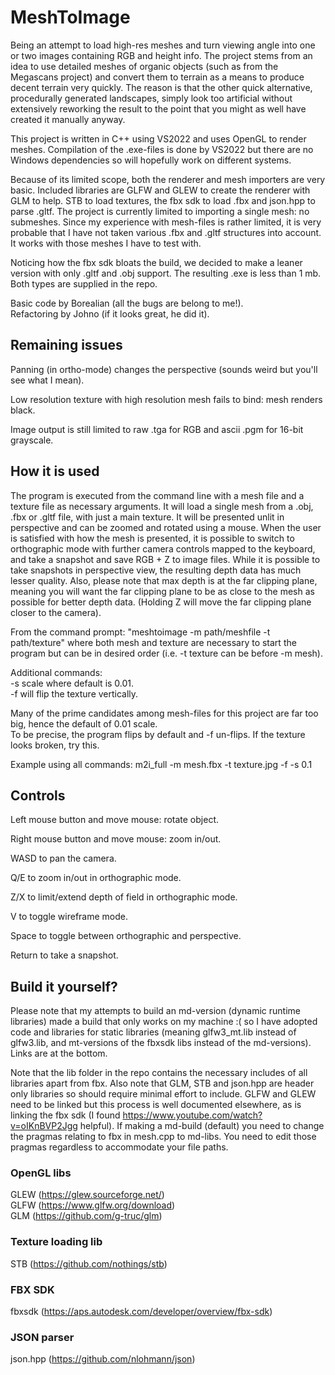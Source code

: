 # MeshToImage
Being an attempt to load high-res meshes and turn viewing angle into one or two images containing RGB and height info.
The project stems from an idea to use detailed meshes of organic objects (such as from the Megascans project) and convert them to terrain as a means to produce decent terrain very quickly. The reason is that the other quick alternative, procedurally generated landscapes, simply look too artificial without extensively reworking the result to the point that you might as well have created it manually anyway.  

This project is written in C++ using VS2022 and uses OpenGL to render meshes. Compilation of the .exe-files is done by VS2022 but there are no Windows dependencies so will hopefully work on different systems.

Because of its limited scope, both the renderer and mesh importers are very basic. Included libraries are GLFW and GLEW to create the renderer with GLM to help. STB to load textures, the fbx sdk to load .fbx and json.hpp to parse .gltf. The project is currently limited to importing a single mesh: no submeshes. Since my experience with mesh-files is rather limited, it is very probable that I have not taken various .fbx and .gltf structures into account. It works with those meshes I have to test with.

Noticing how the fbx sdk bloats the build, we decided to make a leaner version with only .gltf and .obj support. The resulting .exe is less than 1 mb. Both types are supplied in the repo.

Basic code by Borealian (all the bugs are belong to me!).  
Refactoring by Johno (if it looks great, he did it).

## Remaining issues
Panning (in ortho-mode) changes the perspective (sounds weird but you'll see what I mean).

Low resolution texture with high resolution mesh fails to bind: mesh renders black.

Image output is still limited to raw .tga for RGB and ascii .pgm for 16-bit grayscale.

## How it is used
The program is executed from the command line with a mesh file and a texture file as necessary arguments. It will load a single mesh from a .obj, .fbx or .gltf file, with just a main texture. It will be presented unlit in perspective and can be zoomed and rotated using a mouse. When the user is satisfied with how the mesh is presented, it is possible to switch to orthographic mode with further camera controls mapped to the keyboard, and take a snapshot and save RGB + Z to image files. While it is possible to take snapshots in perspective view, the resulting depth data has much lesser quality. Also, please note that max depth is at the far clipping plane, meaning you will want the far clipping plane to be as close to the mesh as possible for better depth data. (Holding Z will move the far clipping plane closer to the camera).

From the command prompt: "meshtoimage -m path/meshfile -t path/texture" where both mesh and texture are necessary to start the program but can be in desired order (i.e. -t texture can be before -m mesh).

Additional commands:  
-s scale where default is 0.01.  
-f will flip the texture vertically.

Many of the prime candidates among mesh-files for this project are far too big, hence the default of 0.01 scale.  
To be precise, the program flips by default and -f un-flips. If the texture looks broken, try this.

Example using all commands: m2i_full -m mesh.fbx -t texture.jpg -f -s 0.1

## Controls
Left mouse button and move mouse: rotate object.

Right mouse button and move mouse: zoom in/out.

WASD to pan the camera.

Q/E to zoom in/out in orthographic mode.

Z/X to limit/extend depth of field in orthographic mode.

V to toggle wireframe mode.

Space to toggle between orthographic and perspective.

Return to take a snapshot.

## Build it yourself?
Please note that my attempts to build an md-version (dynamic runtime libraries) made a build that only works on my machine :( so I have adopted code and libraries for static libraries (meaning glfw3_mt.lib instead of glfw3.lib, and mt-versions of the fbxsdk libs instead of the md-versions).
Links are at the bottom.

Note that the lib folder in the repo contains the necessary includes of all libraries apart from fbx. Also note that GLM, STB and json.hpp are header only libraries so should require minimal effort to include. GLFW and GLEW need to be linked but this process is well documented elsewhere, as is linking the fbx sdk (I found https://www.youtube.com/watch?v=oIKnBVP2Jgg helpful). If making a md-build (default) you need to change the pragmas relating to fbx in mesh.cpp to md-libs. You need to edit those pragmas regardless to accommodate your file paths. 

### OpenGL libs
GLEW (https://glew.sourceforge.net/)  
GLFW (https://www.glfw.org/download)  
GLM (https://github.com/g-truc/glm)

### Texture loading lib
STB (https://github.com/nothings/stb)

### FBX SDK
fbxsdk (https://aps.autodesk.com/developer/overview/fbx-sdk)

### JSON parser
json.hpp (https://github.com/nlohmann/json)

